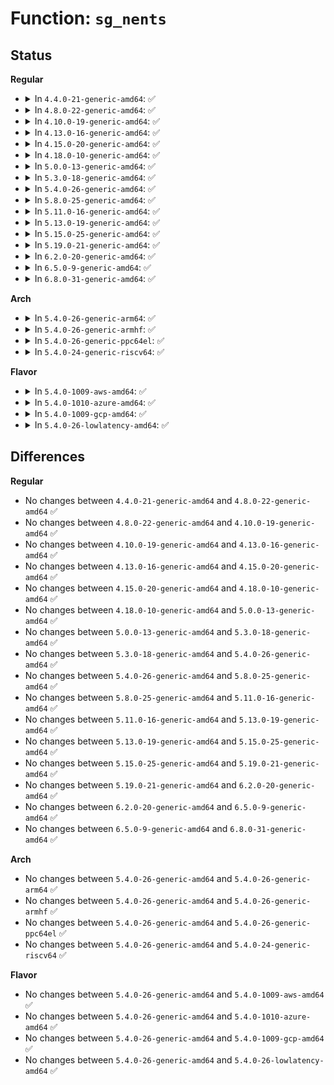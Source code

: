 # Function: <code>sg_nents</code>

## Status
<b>Regular</b>
<ul>
<li>
<details>
<summary>In <code>4.4.0-21-generic-amd64</code>: ✅</summary>

```c
int sg_nents(struct scatterlist * sg)
```

```json
{
  "name": "sg_nents",
  "collision_type": "Unique Global",
  "inline_type": "No",
  "funcs": [
    {
      "addr": 18446744071583014272,
      "name": "sg_nents",
      "external": true,
      "loc": "lib/scatterlist.c:50",
      "file": "lib/scatterlist.c",
      "inline": "seen, unknown",
      "caller_inline": [],
      "caller_func": [
        "lib/mpi/mpicoder.c:mpi_read_raw_from_sgl"
      ]
    }
  ],
  "symbols": [
    {
      "addr": 18446744071583014272,
      "name": "sg_nents",
      "section": ".text",
      "bind": "STB_GLOBAL",
      "size": 50
    }
  ]
}
```
</details>
</li>
<li>
<details>
<summary>In <code>4.8.0-22-generic-amd64</code>: ✅</summary>

```c
int sg_nents(struct scatterlist * sg)
```

```json
{
  "name": "sg_nents",
  "collision_type": "Unique Global",
  "inline_type": "No",
  "funcs": [
    {
      "addr": 18446744071583305152,
      "name": "sg_nents",
      "external": true,
      "loc": "lib/scatterlist.c:50",
      "file": "lib/scatterlist.c",
      "inline": "seen, unknown",
      "caller_inline": [],
      "caller_func": [
        "drivers/base/devcoredump.c:devcd_read_from_sgtable",
        "drivers/base/devcoredump.c:devcd_free_sgtable"
      ]
    }
  ],
  "symbols": [
    {
      "addr": 18446744071583305152,
      "name": "sg_nents",
      "section": ".text",
      "bind": "STB_GLOBAL",
      "size": 65
    }
  ]
}
```
</details>
</li>
<li>
<details>
<summary>In <code>4.10.0-19-generic-amd64</code>: ✅</summary>

```c
int sg_nents(struct scatterlist * sg)
```

```json
{
  "name": "sg_nents",
  "collision_type": "Unique Global",
  "inline_type": "No",
  "funcs": [
    {
      "addr": 18446744071583424480,
      "name": "sg_nents",
      "external": true,
      "loc": "lib/scatterlist.c:50",
      "file": "lib/scatterlist.c",
      "inline": "seen, unknown",
      "caller_inline": [],
      "caller_func": [
        "crypto/scompress.c:crypto_scomp_sg_free",
        "drivers/base/devcoredump.c:devcd_read_from_sgtable",
        "drivers/base/devcoredump.c:devcd_free_sgtable"
      ]
    }
  ],
  "symbols": [
    {
      "addr": 18446744071583424480,
      "name": "sg_nents",
      "section": ".text",
      "bind": "STB_GLOBAL",
      "size": 65
    }
  ]
}
```
</details>
</li>
<li>
<details>
<summary>In <code>4.13.0-16-generic-amd64</code>: ✅</summary>

```c
int sg_nents(struct scatterlist * sg)
```

```json
{
  "name": "sg_nents",
  "collision_type": "Unique Global",
  "inline_type": "No",
  "funcs": [
    {
      "addr": 18446744071583445728,
      "name": "sg_nents",
      "external": true,
      "loc": "lib/scatterlist.c:50",
      "file": "lib/scatterlist.c",
      "inline": "seen, unknown",
      "caller_inline": [],
      "caller_func": [
        "drivers/base/devcoredump.c:devcd_read_from_sgtable",
        "drivers/base/devcoredump.c:devcd_free_sgtable"
      ]
    }
  ],
  "symbols": [
    {
      "addr": 18446744071583445728,
      "name": "sg_nents",
      "section": ".text",
      "bind": "STB_GLOBAL",
      "size": 65
    }
  ]
}
```
</details>
</li>
<li>
<details>
<summary>In <code>4.15.0-20-generic-amd64</code>: ✅</summary>

```c
int sg_nents(struct scatterlist * sg)
```

```json
{
  "name": "sg_nents",
  "collision_type": "Unique Global",
  "inline_type": "No",
  "funcs": [
    {
      "addr": 18446744071583625712,
      "name": "sg_nents",
      "external": true,
      "loc": "lib/scatterlist.c:50",
      "file": "lib/scatterlist.c",
      "inline": "seen, unknown",
      "caller_inline": [],
      "caller_func": [
        "drivers/base/devcoredump.c:devcd_read_from_sgtable",
        "drivers/base/devcoredump.c:devcd_free_sgtable"
      ]
    }
  ],
  "symbols": [
    {
      "addr": 18446744071583625712,
      "name": "sg_nents",
      "section": ".text",
      "bind": "STB_GLOBAL",
      "size": 65
    }
  ]
}
```
</details>
</li>
<li>
<details>
<summary>In <code>4.18.0-10-generic-amd64</code>: ✅</summary>

```c
int sg_nents(struct scatterlist * sg)
```

```json
{
  "name": "sg_nents",
  "collision_type": "Unique Global",
  "inline_type": "No",
  "funcs": [
    {
      "addr": 18446744071583841808,
      "name": "sg_nents",
      "external": true,
      "loc": "lib/scatterlist.c:47",
      "file": "lib/scatterlist.c",
      "inline": "seen, unknown",
      "caller_inline": [],
      "caller_func": [
        "drivers/base/devcoredump.c:devcd_read_from_sgtable",
        "drivers/base/devcoredump.c:devcd_free_sgtable"
      ]
    }
  ],
  "symbols": [
    {
      "addr": 18446744071583841808,
      "name": "sg_nents",
      "section": ".text",
      "bind": "STB_GLOBAL",
      "size": 55
    }
  ]
}
```
</details>
</li>
<li>
<details>
<summary>In <code>5.0.0-13-generic-amd64</code>: ✅</summary>

```c
int sg_nents(struct scatterlist * sg)
```

```json
{
  "name": "sg_nents",
  "collision_type": "Unique Global",
  "inline_type": "No",
  "funcs": [
    {
      "addr": 18446744071583925504,
      "name": "sg_nents",
      "external": true,
      "loc": "lib/scatterlist.c:47",
      "file": "lib/scatterlist.c",
      "inline": "seen, unknown",
      "caller_inline": [],
      "caller_func": [
        "drivers/base/devcoredump.c:devcd_read_from_sgtable",
        "drivers/base/devcoredump.c:devcd_free_sgtable"
      ]
    }
  ],
  "symbols": [
    {
      "addr": 18446744071583925504,
      "name": "sg_nents",
      "section": ".text",
      "bind": "STB_GLOBAL",
      "size": 55
    }
  ]
}
```
</details>
</li>
<li>
<details>
<summary>In <code>5.3.0-18-generic-amd64</code>: ✅</summary>

```c
int sg_nents(struct scatterlist * sg)
```

```json
{
  "name": "sg_nents",
  "collision_type": "Unique Global",
  "inline_type": "No",
  "funcs": [
    {
      "addr": 18446744071584105232,
      "name": "sg_nents",
      "external": true,
      "loc": "lib/scatterlist.c:45",
      "file": "lib/scatterlist.c",
      "inline": "seen, unknown",
      "caller_inline": [],
      "caller_func": [
        "drivers/base/devcoredump.c:devcd_read_from_sgtable",
        "drivers/base/devcoredump.c:devcd_free_sgtable"
      ]
    }
  ],
  "symbols": [
    {
      "addr": 18446744071584105232,
      "name": "sg_nents",
      "section": ".text",
      "bind": "STB_GLOBAL",
      "size": 49
    }
  ]
}
```
</details>
</li>
<li>
<details>
<summary>In <code>5.4.0-26-generic-amd64</code>: ✅</summary>

```c
int sg_nents(struct scatterlist * sg)
```

```json
{
  "name": "sg_nents",
  "collision_type": "Unique Global",
  "inline_type": "No",
  "funcs": [
    {
      "addr": 18446744071584228128,
      "name": "sg_nents",
      "external": true,
      "loc": "lib/scatterlist.c:45",
      "file": "lib/scatterlist.c",
      "inline": "seen, unknown",
      "caller_inline": [],
      "caller_func": [
        "drivers/base/devcoredump.c:devcd_read_from_sgtable",
        "drivers/base/devcoredump.c:devcd_free_sgtable"
      ]
    }
  ],
  "symbols": [
    {
      "addr": 18446744071584228128,
      "name": "sg_nents",
      "section": ".text",
      "bind": "STB_GLOBAL",
      "size": 49
    }
  ]
}
```
</details>
</li>
<li>
<details>
<summary>In <code>5.8.0-25-generic-amd64</code>: ✅</summary>

```c
int sg_nents(struct scatterlist * sg)
```

```json
{
  "name": "sg_nents",
  "collision_type": "Unique Global",
  "inline_type": "No",
  "funcs": [
    {
      "addr": 18446744071584634496,
      "name": "sg_nents",
      "external": true,
      "loc": "lib/scatterlist.c:45",
      "file": "lib/scatterlist.c",
      "inline": "seen, unknown",
      "caller_inline": [],
      "caller_func": [
        "drivers/base/devcoredump.c:devcd_read_from_sgtable",
        "drivers/base/devcoredump.c:devcd_free_sgtable"
      ]
    }
  ],
  "symbols": [
    {
      "addr": 18446744071584634496,
      "name": "sg_nents",
      "section": ".text",
      "bind": "STB_GLOBAL",
      "size": 49
    }
  ]
}
```
</details>
</li>
<li>
<details>
<summary>In <code>5.11.0-16-generic-amd64</code>: ✅</summary>

```c
int sg_nents(struct scatterlist * sg)
```

```json
{
  "name": "sg_nents",
  "collision_type": "Unique Global",
  "inline_type": "No",
  "funcs": [
    {
      "addr": 18446744071584753536,
      "name": "sg_nents",
      "external": true,
      "loc": "lib/scatterlist.c:45",
      "file": "lib/scatterlist.c",
      "inline": "seen, unknown",
      "caller_inline": [],
      "caller_func": [
        "drivers/base/devcoredump.c:devcd_read_from_sgtable",
        "drivers/base/devcoredump.c:devcd_free_sgtable"
      ]
    }
  ],
  "symbols": [
    {
      "addr": 18446744071584753536,
      "name": "sg_nents",
      "section": ".text",
      "bind": "STB_GLOBAL",
      "size": 49
    }
  ]
}
```
</details>
</li>
<li>
<details>
<summary>In <code>5.13.0-19-generic-amd64</code>: ✅</summary>

```c
int sg_nents(struct scatterlist * sg)
```

```json
{
  "name": "sg_nents",
  "collision_type": "Unique Global",
  "inline_type": "No",
  "funcs": [
    {
      "addr": 18446744071584782000,
      "name": "sg_nents",
      "external": true,
      "loc": "lib/scatterlist.c:45",
      "file": "lib/scatterlist.c",
      "inline": "seen, unknown",
      "caller_inline": [],
      "caller_func": [
        "drivers/base/devcoredump.c:devcd_read_from_sgtable",
        "drivers/base/devcoredump.c:devcd_free_sgtable"
      ]
    }
  ],
  "symbols": [
    {
      "addr": 18446744071584782000,
      "name": "sg_nents",
      "section": ".text",
      "bind": "STB_GLOBAL",
      "size": 49
    }
  ]
}
```
</details>
</li>
<li>
<details>
<summary>In <code>5.15.0-25-generic-amd64</code>: ✅</summary>

```c
int sg_nents(struct scatterlist * sg)
```

```json
{
  "name": "sg_nents",
  "collision_type": "Unique Global",
  "inline_type": "No",
  "funcs": [
    {
      "addr": 18446744071585212464,
      "name": "sg_nents",
      "external": true,
      "loc": "lib/scatterlist.c:45",
      "file": "lib/scatterlist.c",
      "inline": "seen, unknown",
      "caller_inline": [],
      "caller_func": [
        "drivers/base/devcoredump.c:devcd_read_from_sgtable",
        "drivers/base/devcoredump.c:devcd_free_sgtable"
      ]
    }
  ],
  "symbols": [
    {
      "addr": 18446744071585212464,
      "name": "sg_nents",
      "section": ".text",
      "bind": "STB_GLOBAL",
      "size": 49
    }
  ]
}
```
</details>
</li>
<li>
<details>
<summary>In <code>5.19.0-21-generic-amd64</code>: ✅</summary>

```c
int sg_nents(struct scatterlist * sg)
```

```json
{
  "name": "sg_nents",
  "collision_type": "Unique Global",
  "inline_type": "No",
  "funcs": [
    {
      "addr": 18446744071586049232,
      "name": "sg_nents",
      "external": true,
      "loc": "lib/scatterlist.c:45",
      "file": "lib/scatterlist.c",
      "inline": "seen, unknown",
      "caller_inline": [],
      "caller_func": [
        "drivers/base/devcoredump.c:devcd_read_from_sgtable",
        "drivers/base/devcoredump.c:devcd_free_sgtable"
      ]
    }
  ],
  "symbols": [
    {
      "addr": 18446744071586049232,
      "name": "sg_nents",
      "section": ".text",
      "bind": "STB_GLOBAL",
      "size": 56
    }
  ]
}
```
</details>
</li>
<li>
<details>
<summary>In <code>6.2.0-20-generic-amd64</code>: ✅</summary>

```c
int sg_nents(struct scatterlist * sg)
```

```json
{
  "name": "sg_nents",
  "collision_type": "Unique Global",
  "inline_type": "No",
  "funcs": [
    {
      "addr": 18446744071587032704,
      "name": "sg_nents",
      "external": true,
      "loc": "lib/scatterlist.c:45",
      "file": "lib/scatterlist.c",
      "inline": "seen, unknown",
      "caller_inline": [],
      "caller_func": [
        "drivers/base/devcoredump.c:devcd_read_from_sgtable",
        "drivers/base/devcoredump.c:devcd_free_sgtable"
      ]
    }
  ],
  "symbols": [
    {
      "addr": 18446744071587032704,
      "name": "sg_nents",
      "section": ".text",
      "bind": "STB_GLOBAL",
      "size": 56
    }
  ]
}
```
</details>
</li>
<li>
<details>
<summary>In <code>6.5.0-9-generic-amd64</code>: ✅</summary>

```c
int sg_nents(struct scatterlist * sg)
```

```json
{
  "name": "sg_nents",
  "collision_type": "Unique Global",
  "inline_type": "No",
  "funcs": [
    {
      "addr": 18446744071587287856,
      "name": "sg_nents",
      "external": true,
      "loc": "lib/scatterlist.c:47",
      "file": "lib/scatterlist.c",
      "inline": "seen, unknown",
      "caller_inline": [],
      "caller_func": [
        "drivers/base/devcoredump.c:devcd_read_from_sgtable",
        "drivers/base/devcoredump.c:devcd_free_sgtable"
      ]
    }
  ],
  "symbols": [
    {
      "addr": 18446744071587287856,
      "name": "sg_nents",
      "section": ".text",
      "bind": "STB_GLOBAL",
      "size": 56
    }
  ]
}
```
</details>
</li>
<li>
<details>
<summary>In <code>6.8.0-31-generic-amd64</code>: ✅</summary>

```c
int sg_nents(struct scatterlist * sg)
```

```json
{
  "name": "sg_nents",
  "collision_type": "Unique Global",
  "inline_type": "No",
  "funcs": [
    {
      "addr": 18446744071587573728,
      "name": "sg_nents",
      "external": true,
      "loc": "lib/scatterlist.c:47",
      "file": "lib/scatterlist.c",
      "inline": "seen, unknown",
      "caller_inline": [],
      "caller_func": [
        "drivers/base/devcoredump.c:devcd_read_from_sgtable",
        "drivers/base/devcoredump.c:devcd_free_sgtable"
      ]
    }
  ],
  "symbols": [
    {
      "addr": 18446744071587573728,
      "name": "sg_nents",
      "section": ".text",
      "bind": "STB_GLOBAL",
      "size": 56
    }
  ]
}
```
</details>
</li>
</ul>
<b>Arch</b>
<ul>
<li>
<details>
<summary>In <code>5.4.0-26-generic-arm64</code>: ✅</summary>

```c
int sg_nents(struct scatterlist * sg)
```

```json
{
  "name": "sg_nents",
  "collision_type": "Unique Global",
  "inline_type": "No",
  "funcs": [
    {
      "addr": 18446603336496103184,
      "name": "sg_nents",
      "external": true,
      "loc": "lib/scatterlist.c:45",
      "file": "lib/scatterlist.c",
      "inline": "seen, unknown",
      "caller_inline": [],
      "caller_func": [
        "lib/sg_split.c:sg_split",
        "drivers/base/devcoredump.c:devcd_read_from_sgtable",
        "drivers/base/devcoredump.c:devcd_free_sgtable"
      ]
    }
  ],
  "symbols": [
    {
      "addr": 18446603336496103184,
      "name": "sg_nents",
      "section": ".text",
      "bind": "STB_GLOBAL",
      "size": 56
    }
  ]
}
```
</details>
</li>
<li>
<details>
<summary>In <code>5.4.0-26-generic-armhf</code>: ✅</summary>

```c
int sg_nents(struct scatterlist * sg)
```

```json
{
  "name": "sg_nents",
  "collision_type": "Unique Global",
  "inline_type": "No",
  "funcs": [
    {
      "addr": 3229428060,
      "name": "sg_nents",
      "external": true,
      "loc": "lib/scatterlist.c:45",
      "file": "lib/scatterlist.c",
      "inline": "seen, unknown",
      "caller_inline": [],
      "caller_func": [
        "lib/sg_split.c:sg_split",
        "drivers/base/devcoredump.c:devcd_read_from_sgtable",
        "drivers/base/devcoredump.c:devcd_free_sgtable"
      ]
    }
  ],
  "symbols": [
    {
      "addr": 3229428060,
      "name": "sg_nents",
      "section": ".text",
      "bind": "STB_GLOBAL",
      "size": 80
    }
  ]
}
```
</details>
</li>
<li>
<details>
<summary>In <code>5.4.0-26-generic-ppc64el</code>: ✅</summary>

```c
int sg_nents(struct scatterlist * sg)
```

```json
{
  "name": "sg_nents",
  "collision_type": "Unique Global",
  "inline_type": "No",
  "funcs": [
    {
      "addr": 13835058055290349216,
      "name": "sg_nents",
      "external": true,
      "loc": "lib/scatterlist.c:45",
      "file": "lib/scatterlist.c",
      "inline": "seen, unknown",
      "caller_inline": [],
      "caller_func": [
        "drivers/base/devcoredump.c:devcd_read_from_sgtable",
        "drivers/base/devcoredump.c:devcd_free_sgtable"
      ]
    }
  ],
  "symbols": [
    {
      "addr": 13835058055290349216,
      "name": "sg_nents",
      "section": ".text",
      "bind": "STB_GLOBAL",
      "size": 76
    }
  ]
}
```
</details>
</li>
<li>
<details>
<summary>In <code>5.4.0-24-generic-riscv64</code>: ✅</summary>

```c
int sg_nents(struct scatterlist * sg)
```

```json
{
  "name": "sg_nents",
  "collision_type": "Unique Global",
  "inline_type": "No",
  "funcs": [
    {
      "addr": 18446743936275169582,
      "name": "sg_nents",
      "external": true,
      "loc": "lib/scatterlist.c:45",
      "file": "lib/scatterlist.c",
      "inline": "seen, unknown",
      "caller_inline": [],
      "caller_func": [
        "drivers/base/devcoredump.c:devcd_read_from_sgtable",
        "drivers/base/devcoredump.c:devcd_free_sgtable"
      ]
    }
  ],
  "symbols": [
    {
      "addr": 18446743936275169582,
      "name": "sg_nents",
      "section": ".text",
      "bind": "STB_GLOBAL",
      "size": 50
    }
  ]
}
```
</details>
</li>
</ul>
<b>Flavor</b>
<ul>
<li>
<details>
<summary>In <code>5.4.0-1009-aws-amd64</code>: ✅</summary>

```c
int sg_nents(struct scatterlist * sg)
```

```json
{
  "name": "sg_nents",
  "collision_type": "Unique Global",
  "inline_type": "No",
  "funcs": [
    {
      "addr": 18446744071584196864,
      "name": "sg_nents",
      "external": true,
      "loc": "lib/scatterlist.c:45",
      "file": "lib/scatterlist.c",
      "inline": "seen, unknown",
      "caller_inline": [],
      "caller_func": [
        "drivers/base/devcoredump.c:devcd_read_from_sgtable",
        "drivers/base/devcoredump.c:devcd_free_sgtable"
      ]
    }
  ],
  "symbols": [
    {
      "addr": 18446744071584196864,
      "name": "sg_nents",
      "section": ".text",
      "bind": "STB_GLOBAL",
      "size": 49
    }
  ]
}
```
</details>
</li>
<li>
<details>
<summary>In <code>5.4.0-1010-azure-amd64</code>: ✅</summary>

```c
int sg_nents(struct scatterlist * sg)
```

```json
{
  "name": "sg_nents",
  "collision_type": "Unique Global",
  "inline_type": "No",
  "funcs": [
    {
      "addr": 18446744071584132080,
      "name": "sg_nents",
      "external": true,
      "loc": "lib/scatterlist.c:45",
      "file": "lib/scatterlist.c",
      "inline": "seen, unknown",
      "caller_inline": [],
      "caller_func": []
    }
  ],
  "symbols": [
    {
      "addr": 18446744071584132080,
      "name": "sg_nents",
      "section": ".text",
      "bind": "STB_GLOBAL",
      "size": 49
    }
  ]
}
```
</details>
</li>
<li>
<details>
<summary>In <code>5.4.0-1009-gcp-amd64</code>: ✅</summary>

```c
int sg_nents(struct scatterlist * sg)
```

```json
{
  "name": "sg_nents",
  "collision_type": "Unique Global",
  "inline_type": "No",
  "funcs": [
    {
      "addr": 18446744071584180624,
      "name": "sg_nents",
      "external": true,
      "loc": "lib/scatterlist.c:45",
      "file": "lib/scatterlist.c",
      "inline": "seen, unknown",
      "caller_inline": [],
      "caller_func": [
        "drivers/base/devcoredump.c:devcd_read_from_sgtable",
        "drivers/base/devcoredump.c:devcd_free_sgtable"
      ]
    }
  ],
  "symbols": [
    {
      "addr": 18446744071584180624,
      "name": "sg_nents",
      "section": ".text",
      "bind": "STB_GLOBAL",
      "size": 49
    }
  ]
}
```
</details>
</li>
<li>
<details>
<summary>In <code>5.4.0-26-lowlatency-amd64</code>: ✅</summary>

```c
int sg_nents(struct scatterlist * sg)
```

```json
{
  "name": "sg_nents",
  "collision_type": "Unique Global",
  "inline_type": "No",
  "funcs": [
    {
      "addr": 18446744071584284960,
      "name": "sg_nents",
      "external": true,
      "loc": "lib/scatterlist.c:45",
      "file": "lib/scatterlist.c",
      "inline": "seen, unknown",
      "caller_inline": [],
      "caller_func": [
        "drivers/base/devcoredump.c:devcd_read_from_sgtable",
        "drivers/base/devcoredump.c:devcd_free_sgtable"
      ]
    }
  ],
  "symbols": [
    {
      "addr": 18446744071584284960,
      "name": "sg_nents",
      "section": ".text",
      "bind": "STB_GLOBAL",
      "size": 49
    }
  ]
}
```
</details>
</li>
</ul>

## Differences
<b>Regular</b>
<ul>
<li>
No changes between <code>4.4.0-21-generic-amd64</code> and <code>4.8.0-22-generic-amd64</code> ✅
</li>
<li>
No changes between <code>4.8.0-22-generic-amd64</code> and <code>4.10.0-19-generic-amd64</code> ✅
</li>
<li>
No changes between <code>4.10.0-19-generic-amd64</code> and <code>4.13.0-16-generic-amd64</code> ✅
</li>
<li>
No changes between <code>4.13.0-16-generic-amd64</code> and <code>4.15.0-20-generic-amd64</code> ✅
</li>
<li>
No changes between <code>4.15.0-20-generic-amd64</code> and <code>4.18.0-10-generic-amd64</code> ✅
</li>
<li>
No changes between <code>4.18.0-10-generic-amd64</code> and <code>5.0.0-13-generic-amd64</code> ✅
</li>
<li>
No changes between <code>5.0.0-13-generic-amd64</code> and <code>5.3.0-18-generic-amd64</code> ✅
</li>
<li>
No changes between <code>5.3.0-18-generic-amd64</code> and <code>5.4.0-26-generic-amd64</code> ✅
</li>
<li>
No changes between <code>5.4.0-26-generic-amd64</code> and <code>5.8.0-25-generic-amd64</code> ✅
</li>
<li>
No changes between <code>5.8.0-25-generic-amd64</code> and <code>5.11.0-16-generic-amd64</code> ✅
</li>
<li>
No changes between <code>5.11.0-16-generic-amd64</code> and <code>5.13.0-19-generic-amd64</code> ✅
</li>
<li>
No changes between <code>5.13.0-19-generic-amd64</code> and <code>5.15.0-25-generic-amd64</code> ✅
</li>
<li>
No changes between <code>5.15.0-25-generic-amd64</code> and <code>5.19.0-21-generic-amd64</code> ✅
</li>
<li>
No changes between <code>5.19.0-21-generic-amd64</code> and <code>6.2.0-20-generic-amd64</code> ✅
</li>
<li>
No changes between <code>6.2.0-20-generic-amd64</code> and <code>6.5.0-9-generic-amd64</code> ✅
</li>
<li>
No changes between <code>6.5.0-9-generic-amd64</code> and <code>6.8.0-31-generic-amd64</code> ✅
</li>
</ul>
<b>Arch</b>
<ul>
<li>
No changes between <code>5.4.0-26-generic-amd64</code> and <code>5.4.0-26-generic-arm64</code> ✅
</li>
<li>
No changes between <code>5.4.0-26-generic-amd64</code> and <code>5.4.0-26-generic-armhf</code> ✅
</li>
<li>
No changes between <code>5.4.0-26-generic-amd64</code> and <code>5.4.0-26-generic-ppc64el</code> ✅
</li>
<li>
No changes between <code>5.4.0-26-generic-amd64</code> and <code>5.4.0-24-generic-riscv64</code> ✅
</li>
</ul>
<b>Flavor</b>
<ul>
<li>
No changes between <code>5.4.0-26-generic-amd64</code> and <code>5.4.0-1009-aws-amd64</code> ✅
</li>
<li>
No changes between <code>5.4.0-26-generic-amd64</code> and <code>5.4.0-1010-azure-amd64</code> ✅
</li>
<li>
No changes between <code>5.4.0-26-generic-amd64</code> and <code>5.4.0-1009-gcp-amd64</code> ✅
</li>
<li>
No changes between <code>5.4.0-26-generic-amd64</code> and <code>5.4.0-26-lowlatency-amd64</code> ✅
</li>
</ul>

